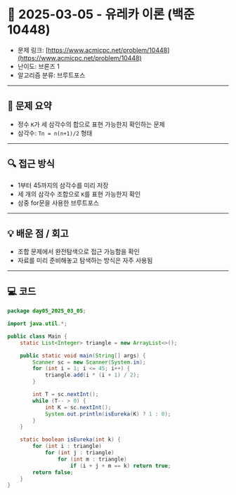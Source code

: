 # 📅 2025-03-05 - 유레카 이론 (백준 10448)

- 문제 링크: [https://www.acmicpc.net/problem/10448](https://www.acmicpc.net/problem/10448)
- 난이도: 브론즈 1
- 알고리즘 분류: 브루트포스

---

## 📌 문제 요약

- 정수 `K`가 세 삼각수의 합으로 표현 가능한지 확인하는 문제
- 삼각수: `Tn = n(n+1)/2` 형태

---

## 🔍 접근 방식

- 1부터 45까지의 삼각수를 미리 저장
- 세 개의 삼각수 조합으로 `K`를 표현 가능한지 확인
- 삼중 for문을 사용한 브루트포스

---

## 💡 배운 점 / 회고

- 조합 문제에서 완전탐색으로 접근 가능함을 확인
- 자료를 미리 준비해놓고 탐색하는 방식은 자주 사용됨

---

## 💻 코드

```java
package day05_2025_03_05;

import java.util.*;

public class Main {
    static List<Integer> triangle = new ArrayList<>();

    public static void main(String[] args) {
        Scanner sc = new Scanner(System.in);
        for (int i = 1; i <= 45; i++) {
            triangle.add(i * (i + 1) / 2);
        }

        int T = sc.nextInt();
        while (T-- > 0) {
            int K = sc.nextInt();
            System.out.println(isEureka(K) ? 1 : 0);
        }
    }

    static boolean isEureka(int k) {
        for (int i : triangle)
            for (int j : triangle)
                for (int m : triangle)
                    if (i + j + m == k) return true;
        return false;
    }
}

```
